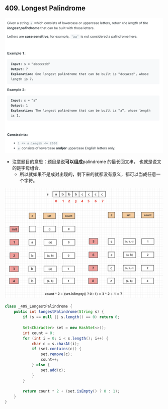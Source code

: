 ## 409. Longest Palindrome
![](img/2023-07-13-16-05-27.png)

- 注意题目的意思：题目是说**可以组成**palindrome 的最长回文串， 也就是说文的是字母组合.
  - 所以就如果不是成对出现的，剩下来的就都没有意义，都可以当成任意一个字符。

![](img/2023-07-13-16-07-51.png)

```java
class _409_LongestPalindrome {
    public int longestPalindrome(String s) {
        if (s == null || s.length() == 0) return 0;

        Set<Character> set = new HashSet<>();
        int count = 0;
        for (int i = 0; i < s.length(); i++) {
            char c = s.charAt(i);
            if (set.contains(c)) {
                set.remove(c);
                count++;
            } else {
                set.add(c);
            }
        }

        return count * 2 + (set.isEmpty() ? 0 : 1);
    }
}
```
